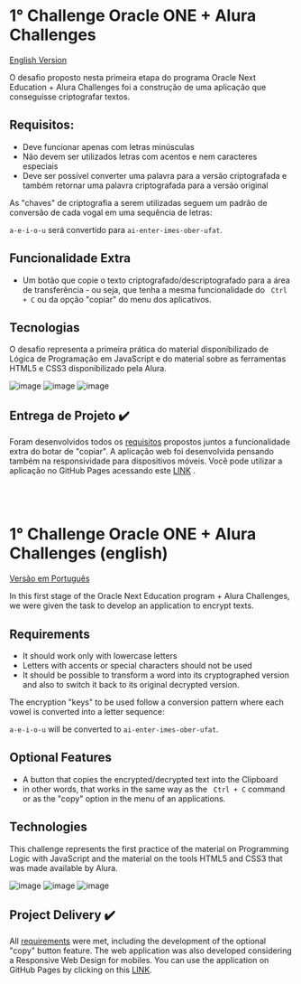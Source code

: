 <span id="portugueseVersion">

# 1° Challenge Oracle ONE + Alura Challenges

[English Version](#englishVersion)

O desafio proposto nesta primeira etapa do programa Oracle Next Education + Alura Challenges foi a construção de uma aplicação que conseguisse criptografar textos. 

<span id="requisitos">

## Requisitos:

- Deve funcionar apenas com letras minúsculas
- Não devem ser utilizados letras com acentos e nem caracteres especiais
- Deve ser possível converter uma palavra para a versão criptografada e também retornar uma palavra criptografada para a versão original

As "chaves" de criptografia a serem utilizadas seguem um padrão de conversão de cada vogal em uma sequência de letras:

```a-e-i-o-u``` será convertido para ```ai-enter-imes-ober-ufat```.


## Funcionalidade Extra

- Um botão que copie o texto criptografado/descriptografado para a área de transferência - ou seja, que tenha a mesma funcionalidade do  ``` Ctrl + C``` ou da opção "copiar" do menu dos aplicativos.


## Tecnologias 

O desafio representa a primeira prática do material disponibilizado de Lógica de Programação em JavaScript e do material sobre as ferramentas HTML5 e CSS3 disponibilizado pela Alura. 

![image](https://img.shields.io/badge/JavaScript-F7DF1E?style=for-the-badge&logo=javascript&logoColor=black) ![image](https://img.shields.io/badge/HTML5-E34F26?style=for-the-badge&logo=html5&logoColor=white) ![image](https://img.shields.io/badge/CSS3-1572B6?style=for-the-badge&logo=css3&logoColor=white)

## Entrega de Projeto :heavy_check_mark:

Foram desenvolvidos todos os [requisitos](#requisitos) propostos juntos a funcionalidade extra do botar de "copiar". A aplicação web foi desenvolvida pensando também na responsividade para dispositivos móveis. Você pode utilizar a aplicação no GitHub Pages acessando este [LINK]() .

<br><br>

<span id="englishVersion">

# 1° Challenge Oracle ONE + Alura Challenges (english)

[Versão em Português](#portugueseVersion)

In this first stage of the Oracle Next Education program + Alura Challenges, we were given the task to develop an application to encrypt texts.

<span id="requirements">

## Requirements

- It should work only with lowercase letters
- Letters with accents or special characters should not be used
- It should be possible to transform a word into its cryptographed version and also to switch it back to its original decrypted version.

The encryption "keys" to be used follow a conversion pattern where each vowel is converted into a letter sequence:

```a-e-i-o-u``` will be converted to ```ai-enter-imes-ober-ufat```.

## Optional Features 

- A button that copies the encrypted/decrypted text into the Clipboard
- in other words, that works in the same way as the ``` Ctrl + C``` command or as the "copy" option in the menu of an applications.

## Technologies

This challenge represents the first practice of the material on Programming Logic with JavaScript and the material on the tools HTML5 and CSS3 that was made available by Alura.

![image](https://img.shields.io/badge/JavaScript-F7DF1E?style=for-the-badge&logo=javascript&logoColor=black) ![image](https://img.shields.io/badge/HTML5-E34F26?style=for-the-badge&logo=html5&logoColor=white) ![image](https://img.shields.io/badge/CSS3-1572B6?style=for-the-badge&logo=css3&logoColor=white)

## Project Delivery :heavy_check_mark:

All [requirements](#requirements) were met, including the development of the optional "copy" button feature. The web application was also developed considering a Responsive Web Design for mobiles. You can use the application on GitHub Pages by clicking on this [LINK]().